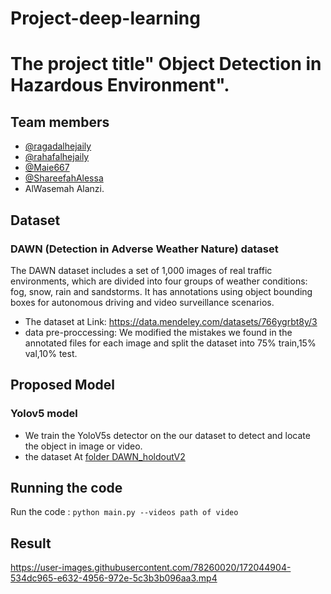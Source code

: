 # Project-deep-learning
# The project title" Object Detection in Hazardous Environment".
## Team members
- [@ragadalhejaily](https://www.github.com/ragadalhejaily)
- [@rahafalhejaily](https://www.github.com/rahafalhejaily)
- [@Maie667](https://www.github.com/Maie667)
- [@ShareefahAlessa](https://www.github.com/ShareefahAlessa)
-  AlWasemah Alanzi.
## Dataset
### DAWN (Detection in Adverse Weather Nature) dataset
The DAWN dataset includes a set of 1,000 images of real traffic environments, which are divided into four groups of weather conditions: fog, snow, rain and sandstorms. It has annotations using object bounding boxes for autonomous driving and video surveillance scenarios.
- The dataset at Link: https://data.mendeley.com/datasets/766ygrbt8y/3
- data pre-proccessing: We modified the mistakes we found in the annotated files for each image and split the dataset into 75% train,15% val,10% test.
## Proposed Model
### Yolov5 model
- We train the YoloV5s detector on the our dataset to detect and locate the object in image or video.
- the dataset At [folder DAWN_holdoutV2](https://drive.google.com/drive/folders/15CbWMwl-L_YFbPzjDluJBRAqmIFPnrLf?usp=sharing)

## Running the code
Run the code :  `python main.py --videos path of video`

## Result 
https://user-images.githubusercontent.com/78260020/172044904-534dc965-e632-4956-972e-5c3b3b096aa3.mp4



